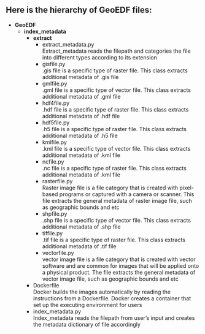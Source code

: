 ## Here is the hierarchy of GeoEDF files:
- **GeoEDF**
    - **index_metadata**
        - **extract**
            - extract_metadata.py\
                Extract_metadata reads the filepath and categories the file into different types according to its extension
            - gisfile.py\
                .gis file is a specific type of raster file. This class extracts additional metadata of .gis file
            - gmlfile.py\
                .gml file is a specific type of vector file. This class extracts additional metadata of .gml file
            - hdf4file.py\
                .hdf file is a specific type of raster file. This class extracts additional metadata of .hdf file 
            - hdf5file.py\
                .h5 file is a specific type of raster file. This class extracts additional metadata of .h5 file 
            - kmlfile.py\
                .kml file is a specific type of vector file. This class extracts additional metadata of .kml file
            - ncfile.py\
                .nc file is a specific type of raster file. This class extracts additional metadata of .kml file
            - rasterfile.py\
                Raster image file is a file category that is created with pixel-based programs or captured with a camera or scanner. This file extracts the general metadata of raster image file, such as geographic bounds and etc
            - shpfile.py\
                .shp file is a specific type of vector file. This class extracts additional metadata of .shp file
            - tiffile.py\
                .tif file is a specific type of raster file. This class extracts additional metadata of .tif file 
            - vectorfile.py\
                vector image file is a file category that is created with vector software and are common for images that will be applied onto a physical product. The file extracts the general metadata of vector image file, such as geographic bounds and etc  
        - Dockerfile\
            Docker builds the images automatically by reading the instructions from a Dockerfile. Docker creates a container that set up the executing environment for users
        - index_metadata.py\
            Index_metadata reads the filepath from user’s input and creates the metadata dictionary of file accordingly  

